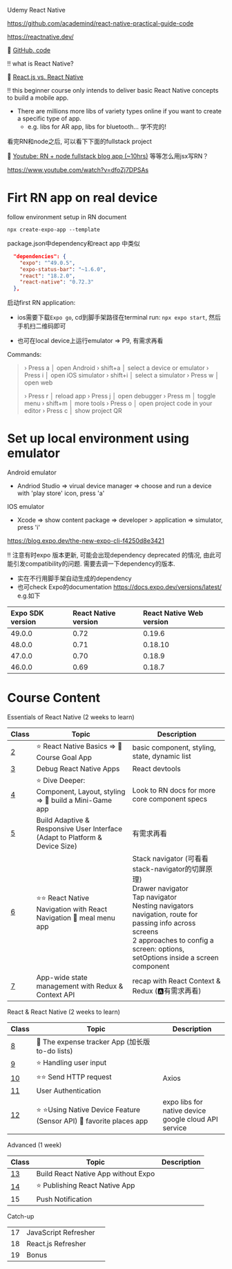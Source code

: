 Udemy React Native

https://github.com/academind/react-native-practical-guide-code

https://reactnative.dev/



:book: [GitHub. code](https://github.com/academind/react-native-practical-guide-code)



:bangbang: what is React Native?

:pencil: [React.js vs. React Native](./C0/README.md)



:bangbang: this beginner course only intends to deliver basic React Native concepts to build a mobile app. 

+ There are millions more libs of variety types online if you want to create a specific type of app. 
  + e.g. libs for AR app, libs for bluetooth... 学不完的!



看完RN和node之后, 可以看下下面的fullstack project

:gem: [Youtube: RN + node fullstack blog app (~10hrs)](https://www.youtube.com/watch?v=m7uO85p-c0Q&list=PLaAoUJDWH9WptAE7BlTXBaoW0zx4b9jqz&index=2)  等等怎么用jsx写RN？

https://www.youtube.com/watch?v=dfoZj7DPSAs



# Firt RN app on real device

follow environment setup in RN document



```shell
npx create-expo-app --template
```





package.json中dependency和react app 中类似

```json
  "dependencies": {
    "expo": "^49.0.5",
    "expo-status-bar": "~1.6.0",
    "react": "18.2.0",
    "react-native": "0.72.3"
  },
```

启动first RN application: 

+ ios需要下载`Expo go`, cd到脚手架路径在terminal run: `npx expo start`, 然后手机扫二维码即可

+ 也可在local device上运行emulator => P9, 有需求再看

Commands: 

> › Press a │ open Android
> › shift+a │ select a device or emulator
> › Press i │ open iOS simulator
> › shift+i │ select a simulator
> › Press w │ open web
>
> › Press r │ reload app
> › Press j │ open debugger
> › Press m │ toggle menu
> › shift+m │ more tools
> › Press o │ open project code in your editor
> › Press c │ show project QR





# Set up local environment using emulator

Android emulator

+ Andriod Studio => virual device manager => choose and run a device with 'play store' icon, press 'a'

IOS emulator

+ Xcode => show content package => developer > application => simulator, press 'i'





https://blog.expo.dev/the-new-expo-cli-f4250d8e3421





:bangbang: 注意有时expo 版本更新, 可能会出现dependency deprecated 的情况, 由此可能引发compatibility的问题. 需要去调一下dependency的版本. 

+ 实在不行用脚手架自动生成的dependency
+  也可check Expo的documentation https://docs.expo.dev/versions/latest/ e.g.如下

| Expo SDK version | React Native version | React Native Web version |
| :--------------- | :------------------- | :----------------------- |
| 49.0.0           | 0.72                 | 0.19.6                   |
| 48.0.0           | 0.71                 | 0.18.10                  |
| 47.0.0           | 0.70                 | 0.18.9                   |
| 46.0.0           | 0.69                 | 0.18.7                   |



# Course Content

Essentials of React Native (2 weeks to learn)

| Class               | Topic                                                        | Description                                                  |
| ------------------- | ------------------------------------------------------------ | ------------------------------------------------------------ |
| [2](./C2/README.md) | :star: React Native Basics => :gem: Course Goal App          | basic component, styling, state, dynamic list                |
| [3](./C3/README.md) | Debug React Native Apps                                      | React devtools                                               |
| [4](./C4/README.md) | :star: Dive Deeper: Component, Layout, styling => :gem: build a Mini-Game app | Look to RN docs for more core component specs                |
| [5](./C5/README.md) | Build Adaptive & Responsive User Interface (Adapt to Platform & Device Size) | 有需求再看                                                   |
| [6](./C6/README.md) | :star::star: React Native Navigation with React Navigation :gem: meal menu app | Stack navigator (可看看stack-navigator的切屏原理) <br>Drawer navigator <br>Tap navigator <br>Nesting navigators <br>navigation, route for passing info across screens <br>2 approaches to config a screen: options, setOptions inside a screen component |
| [7](./C7/README.md) | App-wide state management with Redux & Context API           | recap with React Context & <br>Redux  (:a:有需求再看)        |

React & React Native (2 weeks to learn)

| Class                 | Topic                                                        | Description                                               |
| --------------------- | ------------------------------------------------------------ | --------------------------------------------------------- |
| [8](./C8/README.md)   | :gem: The expense tracker App (加长版to-do lists)            |                                                           |
| [9](./C9/README.md)   | :star: Handling user input                                   |                                                           |
| [10](./C10/README.md) | :star::star:  Send HTTP request                              | Axios                                                     |
| [11](./C11/README.md) | User Authentication                                          |                                                           |
| [12](./C12/README.md) | :star: :star:Using Native Device Feature (Sensor API)  :gem: favorite places app | expo libs for native device <br> google cloud API service |



Advanced (1 week)

| Class                 | Topic                               | Description |
| --------------------- | ----------------------------------- | ----------- |
| [13](./C13/README.md) | Build React Native App without Expo |             |
| [14](./C14/README.md) | :star: Publishing React Native App  |             |
| 15                    | Push Notification                   |             |

Catch-up

|      |                      |      |
| ---- | -------------------- | ---- |
| 17   | JavaScript Refresher |      |
| 18   | React.js Refresher   |      |
| 19   | Bonus                |      |

